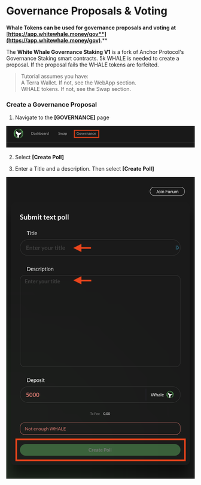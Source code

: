 # Governance Proposals & Voting

**Whale Tokens can be used for governance proposals and voting at** [**https://app.whitewhale.money/gov**](https://app.whitewhale.money/gov)**.**

The **White Whale Governance Staking V1** is a fork of Anchor Protocol's Governance Staking smart contracts. 5k WHALE is needed to create a proposal. If the proposal fails the WHALE tokens are forfeited. 

> Tutorial assumes you have:  
> A Terra Wallet. If not, see the WebApp section.  
> WHALE tokens. If not, see the Swap section. 

### Create a Governance Proposal

1. Navigate to the **\[GOVERNANCE\]** page

![](assets/governance1.png)

2. Select **\[Create Poll\]**

3. Enter a Title and a description. Then select **\[Create Poll\]** 

![](assets/proposals1.png)

